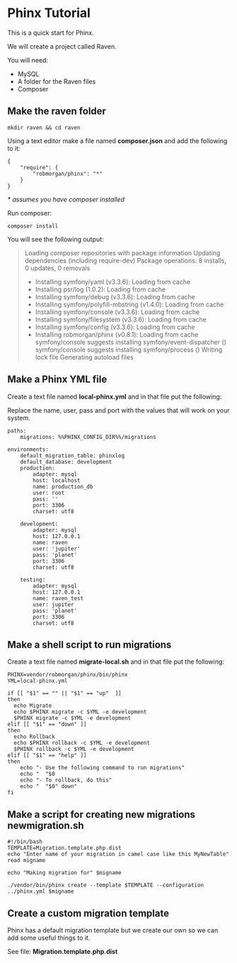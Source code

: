 # Phinx Tutorial
This is a quick start for Phinx.

We will create a project called Raven.

You will need:
* MySQL
* A folder for the Raven files
* Composer

## Make the raven folder

`mkdir raven && cd raven`

Using a text editor make a file named **composer.json** and add the following to it:

```
{
    "require": {
        "robmorgan/phinx": "*"
    }
}
```

_* assumes you have composer installed_

Run composer:

`composer install`

You will see the following output:
>Loading composer repositories with package information
>Updating dependencies (including require-dev)
>Package operations: 8 installs, 0 updates, 0 removals
>  - Installing symfony/yaml (v3.3.6): Loading from cache
>  - Installing psr/log (1.0.2): Loading from cache
>  - Installing symfony/debug (v3.3.6): Loading from cache
>  - Installing symfony/polyfill-mbstring (v1.4.0): Loading from cache
>  - Installing symfony/console (v3.3.6): Loading from cache
>  - Installing symfony/filesystem (v3.3.6): Loading from cache
>  - Installing symfony/config (v3.3.6): Loading from cache
>  - Installing robmorgan/phinx (v0.8.1): Loading from cache
>symfony/console suggests installing symfony/event-dispatcher ()
>symfony/console suggests installing symfony/process ()
>Writing lock file
>Generating autoload files

## Make a Phinx YML file
Create a text file named **local-phinx.yml** and in that file put the following:

Replace the name, user, pass and port with the values that 
will work on your system.

```
paths:
    migrations: %%PHINX_CONFIG_DIR%%/migrations

environments:
    default_migration_table: phinxlog
    default_database: development
    production:
        adapter: mysql
        host: localhost
        name: production_db
        user: root
        pass: ''
        port: 3306
        charset: utf8

    development:
        adapter: mysql
        host: 127.0.0.1
        name: raven
        user: 'jupiter'
        pass: 'planet'
        port: 3306
        charset: utf8

    testing:
        adapter: mysql
        host: 127.0.0.1
        name: raven_test
        user: jupiter
        pass: 'planet'
        port: 3306
        charset: utf8
```

## Make a shell script to run migrations
Create a text file named **migrate-local.sh** and in that file put the following:

```
PHINX=vendor/robmorgan/phinx/bin/phinx
YML=local-phinx.yml

if [[ "$1" == "" || "$1" == "up"  ]]
then
  echo Migrate
  echo $PHINX migrate -c $YML -e development
  $PHINX migrate -c $YML -e development
elif [[ "$1" == "down" ]]
then
  echo Rollback
  echo $PHINX rollback -c $YML -e development
  $PHINX rollback -c $YML -e development
elif [[ "$1" == "help" ]]
then
	echo "- Use the following command to run migrations"
	echo "  "$0 
	echo "- To rollback, do this"
	echo "  "$0" down"
fi
```

## Make a script for creating new migrations **newmigration.sh**
```
#!/bin/bash
TEMPLATE=Migration.template.php.dist
echo "Enter name of your migration in camel case like this MyNewTable"
read migname

echo "Making migration for" $migname

./vendor/bin/phinx create --template $TEMPLATE --configuration ../phinx.yml $migname
```

## Create a custom migration template
Phinx has a default migration template but we create our own so we can 
add some useful things to it.

See file: **Migration.template.php.dist**

